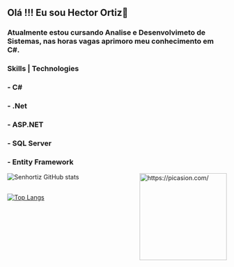 ## Olá !!! Eu sou Hector Ortiz👋

### Atualmente estou cursando Analise e Desenvolvimeto de Sistemas, nas horas vagas aprimoro meu conhecimento em C#.
### Skills | Technologies
### - C#
### - .Net
### - ASP.NET
### - SQL Server
### - Entity Framework
![Senhortiz GitHub stats](https://github-readme-stats.vercel.app/api?username=Senhortiz&show_icons=true&theme=radical)
<img align="right" src="https://i.picasion.com/pic92/44d105dcc783f091b4593c1522436fc3.gif" width="200" height="200" border="0" alt="https://picasion.com/" /></a><br /><a href="https://picasion.com/">
##

[![Top Langs](https://github-readme-stats.vercel.app/api/top-langs/?username=Senhortiz&hide=javascript,html)](https://github.com/Senhortiz/github-readme-stats)

##
  
